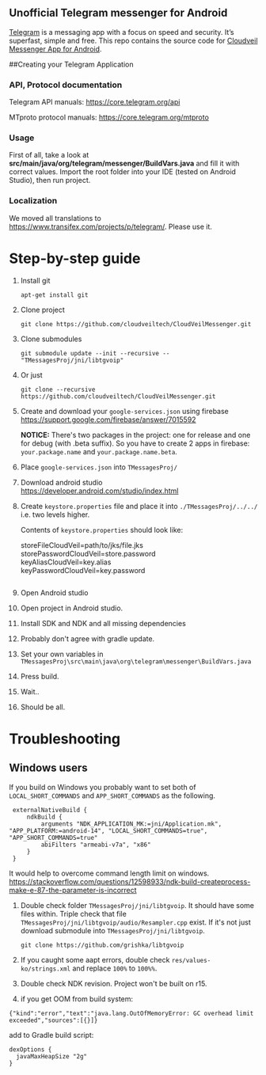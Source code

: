 ## Unofficial Telegram messenger for Android

[Telegram](https://telegram.org) is a messaging app with a focus on speed and security. It’s superfast, simple and free.
This repo contains the source code for [Cloudveil Messenger App for Android](https://play.google.com/store/apps/details?id=org.cloudveil.messenger).

##Creating your Telegram Application

### API, Protocol documentation

Telegram API manuals: https://core.telegram.org/api

MTproto protocol manuals: https://core.telegram.org/mtproto

### Usage

First of all, take a look at **src/main/java/org/telegram/messenger/BuildVars.java** and fill it with correct values.
Import the root folder into your IDE (tested on Android Studio), then run project.

### Localization

We moved all translations to https://www.transifex.com/projects/p/telegram/. Please use it.

# Step-by-step guide

1. Install git
    ```
    apt-get install git
    ```
1. Clone project 
    ```
    git clone https://github.com/cloudveiltech/CloudVeilMessenger.git
    ```
1. Clone submodules
    ```
    git submodule update --init --recursive -- "TMessagesProj/jni/libtgvoip"
    ```
1. Or just 
    ```
    git clone --recursive https://github.com/cloudveiltech/CloudVeilMessenger.git
   ```
1. Create and download your `google-services.json` using firebase
    https://support.google.com/firebase/answer/7015592

    **NOTICE:** There's two packages in the project: one for release and one for debug (with .beta suffix). 
    So you have to create 2 apps in firebase: `your.package.name` and `your.package.name.beta`.
1. Place `google-services.json` into `TMessagesProj/`
1. Download android studio
https://developer.android.com/studio/index.html 
1. Create `keystore.properties` file and place it into `./TMessagesProj/../../` i.e. two levels higher.

    Contents of `keystore.properties` should look like:
    
    storeFileCloudVeil=path/to/jks/file.jks  
    storePasswordCloudVeil=store.password  
    keyAliasCloudVeil=key.alias  
    keyPasswordCloudVeil=key.password  
    ```
1. Open Android studio
1. Open project in Android studio.
1. Install SDK and NDK and all missing dependencies 
1. Probably don't agree with gradle update.
1. Set your own variables in ` TMessagesProj\src\main\java\org\telegram\messenger\BuildVars.java`
1. Press build.
1. Wait..
1. Should be all.

# Troubleshooting
## Windows users
If you build on Windows you probably want to set both of `LOCAL_SHORT_COMMANDS` and `APP_SHORT_COMMANDS` as the following.

   ```
    externalNativeBuild {     
        ndkBuild {
            arguments "NDK_APPLICATION_MK:=jni/Application.mk", "APP_PLATFORM:=android-14", "LOCAL_SHORT_COMMANDS=true", "APP_SHORT_COMMANDS=true"
            abiFilters "armeabi-v7a", "x86"
        }
    }
   ```
    	
It would help to overcome command length limit on windows.
https://stackoverflow.com/questions/12598933/ndk-build-createprocess-make-e-87-the-parameter-is-incorrect

1. Double check folder `TMessagesProj/jni/libtgvoip`. 
    It should have some files within. Triple check that file `TMessagesProj/jni/libtgvoip/audio/Resampler.cpp` exist. 
    If it's not just download submodule into `TMessagesProj/jni/libtgvoip`.
   
     ```
     git clone https://github.com/grishka/libtgvoip
     ```
     

1. If you caught some aapt errors, double check `res/values-ko/strings.xml` and replace `100%` to `100%%`.
1. Double check NDK revision. Project won't be built on r15. 
1. if you get  OOM from build system:

```
{"kind":"error","text":"java.lang.OutOfMemoryError: GC overhead limit exceeded","sources":[{}]}
```

add to Gradle build script:
```
dexOptions {
  javaMaxHeapSize "2g"
}
```

